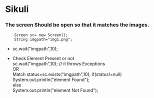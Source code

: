 # Sikuli


### The screen Should be open so that it matches  the images.

		Screen sc= new Screen();  
		String imgpath="img1.png";

*	sc.wait("imgpath",10);




*	Check Element Present or not     
	sc.wait("imgpath",10);  // it throws Exceptions     
		OR   
	Match status=sc.exists("imgpath",10);
	if(status!=null)  
		System.out.println("element Found");   
	else   
		System.out.println("element  Not Found");
				
			
	
	
